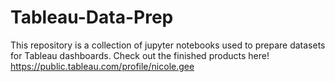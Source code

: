 # Tableau-Data-Prep
This repository is a collection of jupyter notebooks used to prepare datasets for Tableau dashboards. Check out the finished products here! https://public.tableau.com/profile/nicole.gee
